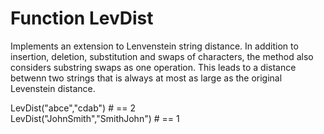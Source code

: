 # Function LevDist

Implements an extension to Lenvenstein string distance. In addition to insertion, deletion, substitution and swaps of characters, the method also considers substring swaps as one operation. This leads to a distance betwenn two strings that is always at most as large as the original Levenstein distance.

    
LevDist("abce","cdab") # ==  2  
LevDist("JohnSmith","SmithJohn") # == 1 
